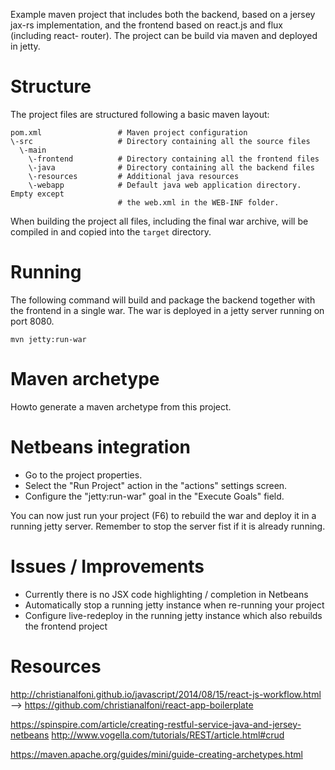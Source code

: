 Example maven project that includes both the backend, based on a jersey jax-rs 
implementation, and the frontend based on react.js and flux (including react-
router). The project can be build via maven and deployed in jetty.

# Structure

The project files are structured following a basic maven layout:
```
pom.xml                 # Maven project configuration
\-src                   # Directory containing all the source files
  \-main
    \-frontend          # Directory containing all the frontend files
    \-java              # Directory containing all the backend files
    \-resources         # Additional java resources
    \-webapp            # Default java web application directory. Empty except 
                        # the web.xml in the WEB-INF folder.
```

When building the project all files, including the final war archive, will be 
compiled in and copied into the `target` directory.

# Running
The following command will build and package the backend together with the
frontend in a single war. The war is deployed in a jetty server running on port 
8080.
```
mvn jetty:run-war
```

# Maven archetype

Howto generate a maven archetype from this project.

# Netbeans integration

* Go to the project properties.
* Select the "Run Project" action in the "actions" settings screen.
* Configure the "jetty:run-war" goal in the "Execute Goals" field.

You can now just run your project (F6) to rebuild the war and deploy it in a 
running jetty server. Remember to stop the server fist if it is already running.

# Issues / Improvements

* Currently there is no JSX code highlighting / completion in Netbeans
* Automatically stop a running jetty instance when re-running your project
* Configure live-redeploy in the running jetty instance which also rebuilds the
frontend project

# Resources

http://christianalfoni.github.io/javascript/2014/08/15/react-js-workflow.html
--> https://github.com/christianalfoni/react-app-boilerplate

https://spinspire.com/article/creating-restful-service-java-and-jersey-netbeans
http://www.vogella.com/tutorials/REST/article.html#crud

https://maven.apache.org/guides/mini/guide-creating-archetypes.html